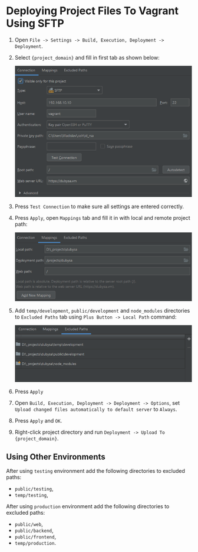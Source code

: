 # Deploying Project Files To Vagrant Using SFTP #

1. Open `File -> Settings -> Build, Execution, Deployment -> Deployment`.
 
2. Select `{project_domain}` and fill in first tab as shown below:

	![Connection Settings](sftp-deployment-connection.png) 

3. Press `Test Connection` to make sure all settings are entered correctly.

4. Press `Apply`, open `Mappings` tab and fill it in with local and remote project path:

	![Mapping Settings](sftp-deployment-mappings.png) 

5. Add `temp/development`, `public/development` and `node_modules` directories to `Excluded Paths` tab using `Plus Button -> Local Path` command:

	![Mapping Settings](sftp-deployment-excluded-paths.png) 

6. Press `Apply`

7. Open `Build, Execution, Deployment -> Deployment -> Options`, set `Upload changed files automatically to default server` to `Always`.
 
8. Press `Apply` and `OK`.

9. Right-click project directory and run `Deployment -> Upload To {project_domain}`.

## Using Other Environments ##

After using `testing` environment add the following directories to excluded paths:

* `public/testing`,
* `temp/testing`,

After using `production` environment add the following directories to excluded paths:

* `public/web`,
* `public/backend`,
* `public/frontend`,
* `temp/production`.
